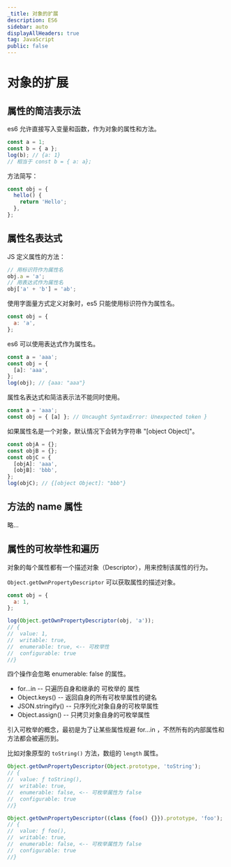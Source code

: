 ```yaml
---
_title: 对象的扩展
description: ES6
sidebar: auto
displayAllHeaders: true
tag: JavaScript
public: false
---
```


# 对象的扩展

## 属性的简洁表示法

es6 允许直接写入变量和函数，作为对象的属性和方法。

```js
const a = 1;
const b = { a };
log(b); // {a: 1}
// 相当于 const b = { a: a};
```

方法简写：

```js
const obj = {
  hello() {
    return 'Hello';
  },
};
```

## 属性名表达式

JS 定义属性的方法：

```js
// 用标识符作为属性名
obj.a = 'a';
// 用表达式作为属性名
obj['a' + 'b'] = 'ab';
```

使用字面量方式定义对象时，es5 只能使用标识符作为属性名。

```js
const obj = {
  a: 'a',
};
```

es6 可以使用表达式作为属性名。

```js
const a = 'aaa';
const obj = {
  [a]: 'aaa',
};
log(obj); // {aaa: "aaa"}
```

属性名表达式和简洁表示法不能同时使用。

```js
const a = 'aaa';
const obj = { [a] }; // Uncaught SyntaxError: Unexpected token }
```

如果属性名是一个对象，默认情况下会转为字符串 "[object Object]"。

```js
const objA = {};
const objB = {};
const objC = {
  [objA]: 'aaa',
  [objB]: 'bbb',
};
log(objC); // {[object Object]: "bbb"}
```

## 方法的 name 属性

略...

## 属性的可枚举性和遍历

对象的每个属性都有一个描述对象（Descriptor），用来控制该属性的行为。

```Object.getOwnPropertyDescriptor``` 可以获取属性的描述对象。

```js
const obj = {
  a: 1,
};

log(Object.getOwnPropertyDescriptor(obj, 'a'));
// {
//  value: 1,
//  writable: true,
//  enumerable: true, <-- 可枚举性
//  configurable: true
//}
```

四个操作会忽略 enumerable: false 的属性。

- for...in -- 只遍历自身和继承的 可枚举的 属性
- Object.keys() -- 返回自身的所有可枚举属性的键名
- JSON.stringify() -- 只序列化对象自身的可枚举属性
- Object.assign() -- 只拷贝对象自身的可枚举属性

引入可枚举的概念，最初是为了让某些属性规避 for...in ，不然所有的内部属性和方法都会被遍历到。

比如对象原型的  ```toString()``` 方法，数组的  ```length``` 属性。

```js
Object.getOwnPropertyDescriptor(Object.prototype, 'toString');
// {
//  value: ƒ toString(),
//  writable: true,
//  enumerable: false, <-- 可枚举属性为 false
//  configurable: true
//}

Object.getOwnPropertyDescriptor((class {foo() {}}).prototype, 'foo');
// {
//  value: ƒ foo(),
//  writable: true,
//  enumerable: false, <-- 可枚举属性为 false
//  configurable: true
//}
```


